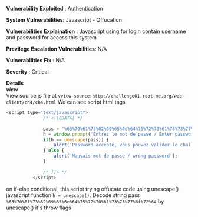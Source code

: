 **Vulnerability Exploited** : Authentication

**System Vulnerabilities**: Javascript - Offucation

**Vulnerabilities Explaination** : Javascript using for login contain username and password for access this system

**Previlege Escalation Vulnerabilities**: N/A

**Vulnerabilities Fix** : N/A

**Severity** : Critical

**Details**  
***view***  
View source js file at `vview-source:http://challenge01.root-me.org/web-client/ch4/ch4.html` 
We can see script html tags
```javascript  
<script type="text/javascript">
              /* <![CDATA[ */

              pass = '%63%70%61%73%62%69%65%6e%64%75%72%70%61%73%73%77%6f%72%64';
              h = window.prompt('Entrez le mot de passe / Enter password');
              if(h == unescape(pass)) {
                  alert('Password accepté, vous pouvez valider le challenge avec ce mot de passe.\nYou an validate the challenge using this pass.');
              } else {
                  alert('Mauvais mot de passe / wrong password');
              }

              /* ]]> */
          </script>
```

on if-else conditional, this script trying offucate code using unescape() javascript function `h = unescape()`. Decode string pass `%63%70%61%73%62%69%65%6e%64%75%72%70%61%73%73%77%6f%72%64` by unescape() it's throw flags
